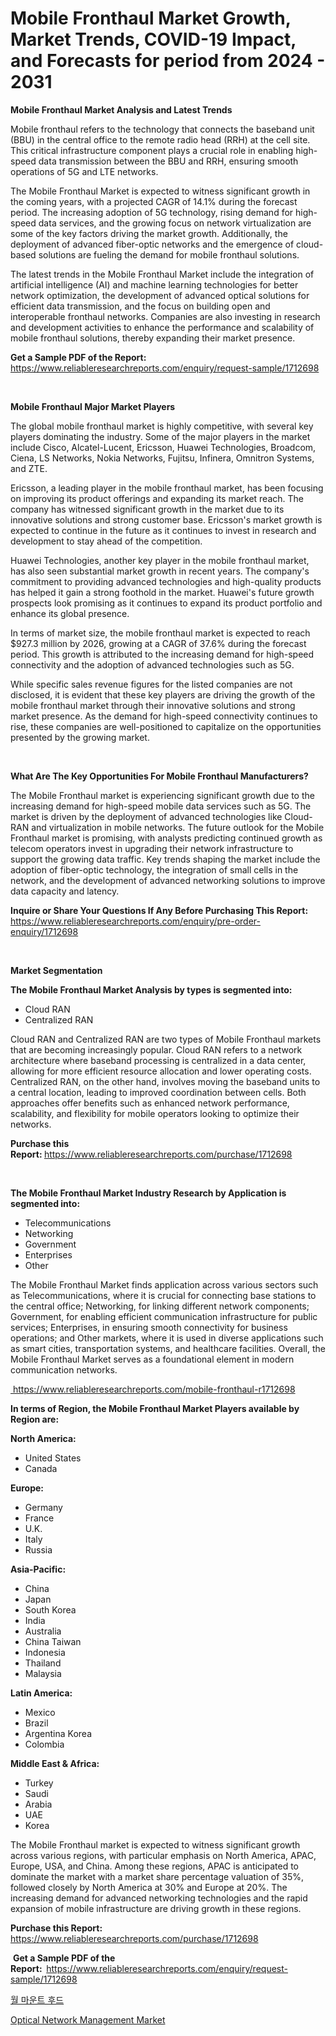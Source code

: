 <p><h1>Mobile Fronthaul Market Growth, Market Trends, COVID-19 Impact, and Forecasts for period from 2024 - 2031</h1></p><p><strong>Mobile Fronthaul Market Analysis and Latest Trends</strong></p>
<p><p>Mobile fronthaul refers to the technology that connects the baseband unit (BBU) in the central office to the remote radio head (RRH) at the cell site. This critical infrastructure component plays a crucial role in enabling high-speed data transmission between the BBU and RRH, ensuring smooth operations of 5G and LTE networks.</p><p>The Mobile Fronthaul Market is expected to witness significant growth in the coming years, with a projected CAGR of 14.1% during the forecast period. The increasing adoption of 5G technology, rising demand for high-speed data services, and the growing focus on network virtualization are some of the key factors driving the market growth. Additionally, the deployment of advanced fiber-optic networks and the emergence of cloud-based solutions are fueling the demand for mobile fronthaul solutions.</p><p>The latest trends in the Mobile Fronthaul Market include the integration of artificial intelligence (AI) and machine learning technologies for better network optimization, the development of advanced optical solutions for efficient data transmission, and the focus on building open and interoperable fronthaul networks. Companies are also investing in research and development activities to enhance the performance and scalability of mobile fronthaul solutions, thereby expanding their market presence.</p></p>
<p><strong>Get a Sample PDF of the Report:&nbsp;</strong> <a href="https://www.reliableresearchreports.com/enquiry/request-sample/1712698">https://www.reliableresearchreports.com/enquiry/request-sample/1712698</a></p>
<p>&nbsp;</p>
<p><strong>Mobile Fronthaul Major Market Players</strong></p>
<p><p>The global mobile fronthaul market is highly competitive, with several key players dominating the industry. Some of the major players in the market include Cisco, Alcatel-Lucent, Ericsson, Huawei Technologies, Broadcom, Ciena, LS Networks, Nokia Networks, Fujitsu, Infinera, Omnitron Systems, and ZTE.</p><p>Ericsson, a leading player in the mobile fronthaul market, has been focusing on improving its product offerings and expanding its market reach. The company has witnessed significant growth in the market due to its innovative solutions and strong customer base. Ericsson's market growth is expected to continue in the future as it continues to invest in research and development to stay ahead of the competition.</p><p>Huawei Technologies, another key player in the mobile fronthaul market, has also seen substantial market growth in recent years. The company's commitment to providing advanced technologies and high-quality products has helped it gain a strong foothold in the market. Huawei's future growth prospects look promising as it continues to expand its product portfolio and enhance its global presence.</p><p>In terms of market size, the mobile fronthaul market is expected to reach $927.3 million by 2026, growing at a CAGR of 37.6% during the forecast period. This growth is attributed to the increasing demand for high-speed connectivity and the adoption of advanced technologies such as 5G.</p><p>While specific sales revenue figures for the listed companies are not disclosed, it is evident that these key players are driving the growth of the mobile fronthaul market through their innovative solutions and strong market presence. As the demand for high-speed connectivity continues to rise, these companies are well-positioned to capitalize on the opportunities presented by the growing market.</p></p>
<p>&nbsp;</p>
<p><strong>What Are The Key Opportunities For Mobile Fronthaul Manufacturers?</strong></p>
<p><p>The Mobile Fronthaul market is experiencing significant growth due to the increasing demand for high-speed mobile data services such as 5G. The market is driven by the deployment of advanced technologies like Cloud-RAN and virtualization in mobile networks. The future outlook for the Mobile Fronthaul market is promising, with analysts predicting continued growth as telecom operators invest in upgrading their network infrastructure to support the growing data traffic. Key trends shaping the market include the adoption of fiber-optic technology, the integration of small cells in the network, and the development of advanced networking solutions to improve data capacity and latency.</p></p>
<p><strong>Inquire or Share Your Questions If Any Before Purchasing This Report:</strong> <a href="https://www.reliableresearchreports.com/enquiry/pre-order-enquiry/1712698">https://www.reliableresearchreports.com/enquiry/pre-order-enquiry/1712698</a></p>
<p>&nbsp;</p>
<p><strong>Market Segmentation</strong></p>
<p><strong>The Mobile Fronthaul Market Analysis by types is segmented into:</strong></p>
<p><ul><li>Cloud RAN</li><li>Centralized RAN</li></ul></p>
<p><p>Cloud RAN and Centralized RAN are two types of Mobile Fronthaul markets that are becoming increasingly popular. Cloud RAN refers to a network architecture where baseband processing is centralized in a data center, allowing for more efficient resource allocation and lower operating costs. Centralized RAN, on the other hand, involves moving the baseband units to a central location, leading to improved coordination between cells. Both approaches offer benefits such as enhanced network performance, scalability, and flexibility for mobile operators looking to optimize their networks.</p></p>
<p><strong>Purchase this Report:&nbsp;</strong><a href="https://www.reliableresearchreports.com/purchase/1712698">https://www.reliableresearchreports.com/purchase/1712698</a></p>
<p>&nbsp;</p>
<p><strong>The Mobile Fronthaul Market Industry Research by Application is segmented into:</strong></p>
<p><ul><li>Telecommunications</li><li>Networking</li><li>Government</li><li>Enterprises</li><li>Other</li></ul></p>
<p><p>The Mobile Fronthaul Market finds application across various sectors such as Telecommunications, where it is crucial for connecting base stations to the central office; Networking, for linking different network components; Government, for enabling efficient communication infrastructure for public services; Enterprises, in ensuring smooth connectivity for business operations; and Other markets, where it is used in diverse applications such as smart cities, transportation systems, and healthcare facilities. Overall, the Mobile Fronthaul Market serves as a foundational element in modern communication networks.</p></p>
<p><a href="https://www.reliableresearchreports.com/mobile-fronthaul-r1712698">&nbsp;https://www.reliableresearchreports.com/mobile-fronthaul-r1712698</a></p>
<p><strong>In terms of Region, the Mobile Fronthaul Market Players available by Region are:</strong></p>
<p>
    <p> <strong> North America: </strong>
        <ul>
            <li>United States</li>
            <li>Canada</li>
        </ul>
        </p> 
    <p> <strong> Europe: </strong>
        <ul>
            <li>Germany</li>
            <li>France</li>
            <li>U.K.</li>
            <li>Italy</li>
            <li>Russia</li>
        </ul>
        </p> 
    <p> <strong> Asia-Pacific: </strong>
        <ul>
            <li>China</li>
            <li>Japan</li>
            <li>South Korea</li>
            <li>India</li>
            <li>Australia</li>
            <li>China Taiwan</li>
            <li>Indonesia</li>
            <li>Thailand</li>
            <li>Malaysia</li>
        </ul>
        </p> 
    <p> <strong> Latin America: </strong>
        <ul>
            <li>Mexico</li>
            <li>Brazil</li>
            <li>Argentina Korea</li>
            <li>Colombia</li>
        </ul>
        </p> 
    <p> <strong> Middle East & Africa: </strong>
        <ul>
            <li>Turkey</li>
            <li>Saudi</li>
            <li>Arabia</li>
            <li>UAE</li>
            <li>Korea</li>
        </ul>
    </p>
    </p>
<p><p>The Mobile Fronthaul market is expected to witness significant growth across various regions, with particular emphasis on North America, APAC, Europe, USA, and China. Among these regions, APAC is anticipated to dominate the market with a market share percentage valuation of 35%, followed closely by North America at 30% and Europe at 20%. The increasing demand for advanced networking technologies and the rapid expansion of mobile infrastructure are driving growth in these regions.</p></p>
<p><strong>Purchase this Report: </strong><a href="https://www.reliableresearchreports.com/purchase/1712698">https://www.reliableresearchreports.com/purchase/1712698</a></p>
<p>&nbsp;<strong>Get a Sample PDF of the Report:&nbsp;&nbsp;</strong><a href="https://www.reliableresearchreports.com/enquiry/request-sample/1712698">https://www.reliableresearchreports.com/enquiry/request-sample/1712698</a></p>
<p><strong></strong></p>
<p><p><a href="https://github.com/sougarounis/Market-Research-Report-List-3/blob/main/333095418451.md">월 마운트 후드</a></p><p><a href="https://github.com/RichRobinson5/Market-Research-Report-List-4/blob/main/optical-network-management-market.md">Optical Network Management Market</a></p></p>